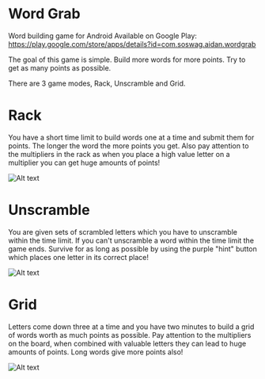 # Word Grab
Word building game for Android
Available on Google Play: https://play.google.com/store/apps/details?id=com.soswag.aidan.wordgrab

The goal of this game is simple. Build more words for more points. Try to get as many points as possible.

There are 3 game modes, Rack, Unscramble and Grid.

# Rack

You have a short time limit to build words one at a time and submit them for points. The longer the word the more points you get. Also pay attention to the multipliers in the rack as when you place a high value letter on a multiplier you can get huge amounts of points!


![Alt text](https://lh3.googleusercontent.com/87s1PZ3EVZaJdp904OeIgPgVEQTMYEPaWDE4S50XnXg6sJcDIMsdx6NEwI3n5N7SacNK=h900 "Rack")


# Unscramble

You are given sets of scrambled letters which you have to unscramble within the time limit. If you can't unscramble a word within the time limit the game ends. Survive for as long as possible by using the purple "hint" button which places one letter in its correct place!


![Alt text](https://lh3.googleusercontent.com/Hp4qtqNbVwRRDXus5R8V3fQZBxF9KsWse8ikdW9EsatEgroxLF66L7ceTWZg68i9WTI=h900 "Unscramble")


# Grid

Letters come down three at a time and you have two minutes to build a grid of words worth as much points as possible. Pay attention to the multipliers on the board, when combined with valuable letters they can lead to huge amounts of points. Long words give more points also!


![Alt text](https://lh3.googleusercontent.com/Kt62WO4uUIlTDQZOcaQchB4OC5czHmJ4YvCMUcyLdE-3fuCUWnL4BDlBPAD6ZYDZFzJn=h900 "Grid")
